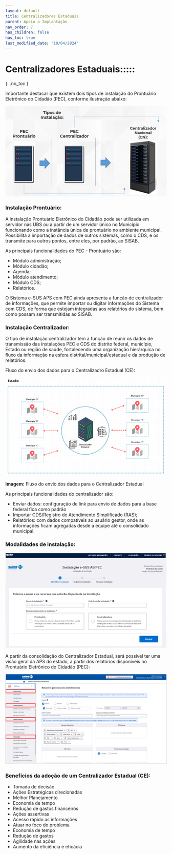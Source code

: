 ```yaml
---
layout: default
title: Centralizadores Estaduais
parent: Apoio a Implantação
nav_order: 7
has_children: false
has_toc: true
last_modified_date: "10/04/2024"
---
```


# Centralizadores Estaduais:::::
{: .no_toc }

Importante destacar que existem dois tipos de instalação do Prontuário Eletrônico do Cidadão (PEC), conforme ilustração abaixo:

![Alt ou título da imagem](media/036.png)

### Instalação Prontuário:

A instalação Prontuário Eletrônico do Cidadão pode ser utilizada em servidor nas UBS ou a partir de um servidor único no Município funcionando como a instância única de prontuário no ambiente municipal. Possibilita a importação de dados de outros sistemas, como o CDS, e os transmite para outros pontos, entre eles, por padrão, ao SISAB.

As principais funcionalidades do PEC - Prontuário são:

* Módulo administração;
* Módulo cidadão;
* Agenda;
* Módulo atendimento;
* Módulo CDS;
* Relatórios.

O Sistema e-SUS APS com PEC ainda apresenta a função de centralizador de informações, que permite importar ou digitar informações do Sistema com CDS, de forma que estejam integradas aos relatórios do sistema, bem como possam ser transmitidas ao SISAB.

### Instalação Centralizador:

O tipo de instalação centralizador tem a função de reunir os dados de transmissão das instalações PEC e CDS do distrito federal, município, Estado ou região de saúde, fortalecendo uma organização hierárquica no fluxo da informação na esfera distrital/municipal/estadual e da produção de relatórios.

Fluxo do envio dos dados para o Centralizadro Estadual (CE):

![Alt ou título da imagem](media/039.png)
<caption><b>Imagem:</b> Fluxo do envio dos dados para o Centralizador Estadual</caption>

</br>

As principais funcionalidades do centralizador são:

* Enviar dados: configuração de link para envio de dados para a base federal fica como padrão
* Importar CDS/Registro de Atendimento Simplificado (RAS);
* Relatórios: com dados compatíveis ao usuário gestor, onde as informações ficam agregadas desde a equipe até o consolidado municipal.

### Modalidades de instalação:

![Alt ou título da imagem](media/037.png)

A partir da consolidação do Centralizador Estadual, será possível ter uma visão geral da APS do estado, a partir dos relatórios disponíveis no Prontuário Eletrônico do Cidadão (PEC):

![Alt ou título da imagem](media/038.png)

### Benefícios da adoção de um Centralizador Estadual (CE):

* Tomada de decisão
* Ações Estratégicas direcionadas
* Melhor Planejamento
* Economia de tempo
* Redução de gastos financeiros
* Ações assertivas 
* Acesso rápido as informações
* Atuar no foco do problema
* Economia de tempo
* Redução de gastos
* Agilidade nas ações
* Aumento da eficiência e eficácia


